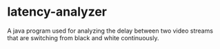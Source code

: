 # latency-analyzer
A java program used for analyzing the delay between two video streams that are switching from black and white continuously.
